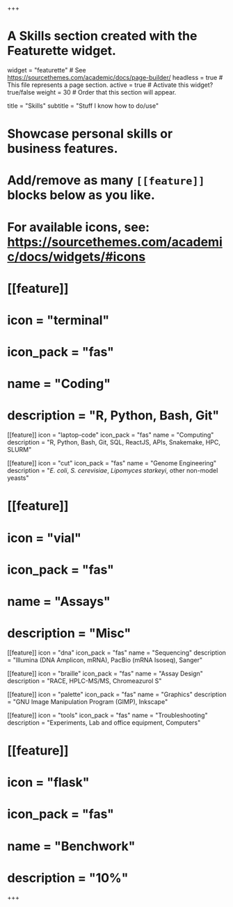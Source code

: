 +++
# A Skills section created with the Featurette widget.
widget = "featurette"  # See https://sourcethemes.com/academic/docs/page-builder/
headless = true  # This file represents a page section.
active = true  # Activate this widget? true/false
weight = 30  # Order that this section will appear.

title = "Skills"
subtitle = "Stuff I know how to do/use"

# Showcase personal skills or business features.
# 
# Add/remove as many `[[feature]]` blocks below as you like.
# 
# For available icons, see: https://sourcethemes.com/academic/docs/widgets/#icons

# [[feature]]
#   icon = "terminal"
#   icon_pack = "fas"
#   name = "Coding"
#   description = "R, Python, Bash, Git"

[[feature]]
  icon = "laptop-code"
  icon_pack = "fas"
  name = "Computing"
  description = "R, Python, Bash, Git, SQL, ReactJS, APIs, Snakemake, HPC, SLURM"

[[feature]]
  icon = "cut"
  icon_pack = "fas"
  name = "Genome Engineering"
  description = "_E. coli_, _S. cerevisiae_, _Lipomyces starkeyi_, other non-model yeasts"

# [[feature]]
#   icon = "vial"
#   icon_pack = "fas"
#   name = "Assays"
#   description = "Misc"
  
[[feature]]
  icon = "dna"
  icon_pack = "fas"
  name = "Sequencing"
  description = "Illumina (DNA Amplicon, mRNA), PacBio (mRNA Isoseq), Sanger"
  
[[feature]]
  icon = "braille"
  icon_pack = "fas"
  name = "Assay Design"
  description = "RACE, HPLC-MS/MS, Chromeazurol S"
  
[[feature]]
  icon = "palette"
  icon_pack = "fas"
  name = "Graphics"
  description = "GNU Image Manipulation Program (GIMP), Inkscape"
  
[[feature]]
  icon = "tools"
  icon_pack = "fas"
  name = "Troubleshooting"
  description = "Experiments, Lab and office equipment, Computers"
  
# [[feature]]
#   icon = "flask"
#   icon_pack = "fas"
#   name = "Benchwork"
#   description = "10%"

+++
